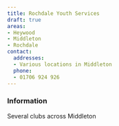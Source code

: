 ```yaml
---
title: Rochdale Youth Services
draft: true
areas:
- Heywood
- Middleton
- Rochdale
contact:
  addresses:
  - Various locations in Middleton
  phone:
  - 01706 924 926
---
```


### Information
Several clubs across Middleton

